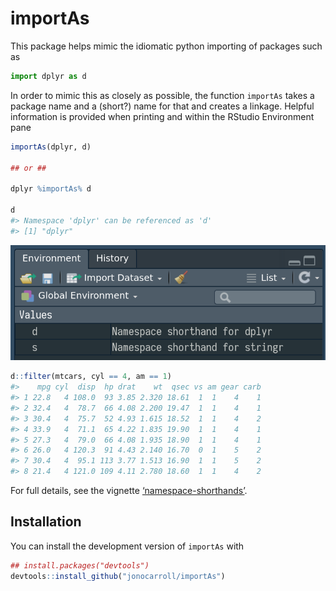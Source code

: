 
<!-- README.md is generated from README.Rmd. Please edit that file -->

# importAs

This package helps mimic the idiomatic python importing of packages such
as

``` python
import dplyr as d
```

In order to mimic this as closely as possible, the function `importAs`
takes a package name and a (short?) name for that and creates a linkage.
Helpful information is provided when printing and within the RStudio
Environment pane

``` r
importAs(dplyr, d)

## or ##

dplyr %importAs% d

d
#> Namespace 'dplyr' can be referenced as 'd'
#> [1] "dplyr"
```

![](./tools/environment.png)

``` r
d::filter(mtcars, cyl == 4, am == 1)
#>    mpg cyl  disp  hp drat    wt  qsec vs am gear carb
#> 1 22.8   4 108.0  93 3.85 2.320 18.61  1  1    4    1
#> 2 32.4   4  78.7  66 4.08 2.200 19.47  1  1    4    1
#> 3 30.4   4  75.7  52 4.93 1.615 18.52  1  1    4    2
#> 4 33.9   4  71.1  65 4.22 1.835 19.90  1  1    4    1
#> 5 27.3   4  79.0  66 4.08 1.935 18.90  1  1    4    1
#> 6 26.0   4 120.3  91 4.43 2.140 16.70  0  1    5    2
#> 7 30.4   4  95.1 113 3.77 1.513 16.90  1  1    5    2
#> 8 21.4   4 121.0 109 4.11 2.780 18.60  1  1    4    2
```

For full details, see the vignette
[‘namespace-shorthands’](https://jonocarroll.github.io/importAs/articles/namespace-shorthands.html).

## Installation

You can install the development version of `importAs` with

``` r
## install.packages("devtools")
devtools::install_github("jonocarroll/importAs")
```
